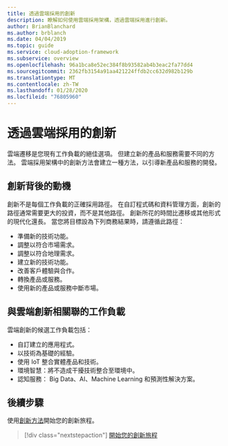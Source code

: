 ```yaml
---
title: 透過雲端採用的創新
description: 瞭解如何使用雲端採用架構，透過雲端採用進行創新。
author: BrianBlanchard
ms.author: brblanch
ms.date: 04/04/2019
ms.topic: guide
ms.service: cloud-adoption-framework
ms.subservice: overview
ms.openlocfilehash: 96a1bca8e52ec384f8b93582ab4b3eac2fa77dd4
ms.sourcegitcommit: 2362fb3154a91aa421224ffdb2cc632d982b129b
ms.translationtype: MT
ms.contentlocale: zh-TW
ms.lasthandoff: 01/28/2020
ms.locfileid: "76805960"
---
```

# <a name="innovate-through-cloud-adoption"></a>透過雲端採用的創新

雲端遷移是您現有工作負載的絕佳選項。 但建立新的產品和服務需要不同的方法。 雲端採用架構中的創新方法會建立一種方法，以引導新產品和服務的開發。

## <a name="motivations-behind-innovation"></a>創新背後的動機

創新不是每個工作負載的正確採用路徑。 在自訂程式碼和資料管理方面，創新的路徑通常需要更大的投資，而不是其他路徑。 創新所花的時間比遷移或其他形式的現代化還長。 當您將目標設為下列商務結果時，請遵循此路徑：

- 準備新的技術功能。
- 調整以符合市場需求。
- 調整以符合地理需求。
- 建立新的技術功能。
- 改善客戶體驗與合作。
- 轉換產品或服務。
- 使用新的產品或服務中斷市場。

## <a name="workloads-associated-with-cloud-innovation"></a>與雲端創新相關聯的工作負載

雲端創新的候選工作負載包括：

- 自訂建立的應用程式。
- 以技術為基礎的經驗。
- 使用 IoT 整合實體產品和技術。
- 環境智慧：將不造成干擾技術整合至環境中。
- 認知服務： Big Data、AI、Machine Learning 和預測性解決方案。

## <a name="next-steps"></a>後續步驟

使用[創新方法](../innovate/index.md)開始您的創新旅程。

> [!div class="nextstepaction"]
> [開始您的創新旅程](../innovate/index.md)
